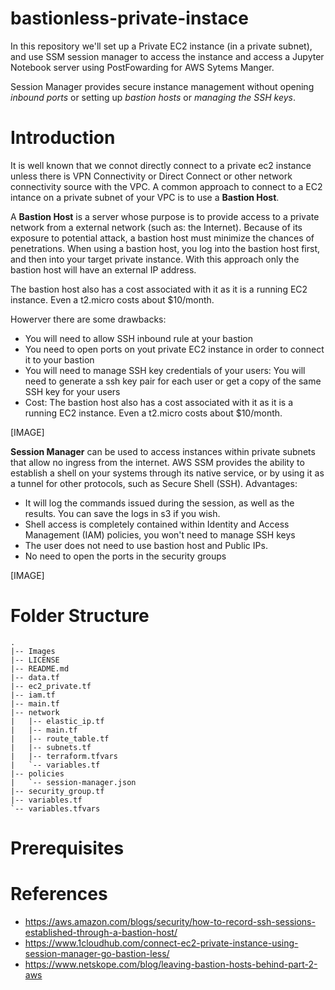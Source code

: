 # bastionless-private-instace

In this repository we'll set up a Private EC2 instance (in a private subnet), and use SSM session manager to access the instance and access a Jupyter Notebook server using PostFowarding for AWS Sytems Manger.

Session Manager provides secure instance management without opening *inbound ports* or setting up *bastion hosts* or *managing the SSH keys*.

# Introduction

It is well known that we connot directly connect to a private ec2 instance unless there is VPN Connectivity or Direct Connect or other network connectivity source with the VPC. A common approach to connect to a EC2 intance on a private subnet of your VPC is to use a **Bastion Host**.

A **Bastion Host** is a server whose purpose is to provide access to a private network from a external network (such as: the Internet). Because of its exposure to potential attack, a bastion host must minimize the chances of penetrations. When using a bastion host, you log into the bastion host first, and then into your target private instance. With this approach only the bastion host will have an external IP address.

The bastion host also has a cost associated with it as it is a running EC2 instance. Even a t2.micro costs about $10/month.

Howerver there are some drawbacks:

- You will need to allow SSH inbound rule at your bastion
- You need to open ports on yout private EC2 instance in order to connect it to your bastion
- You will need to manage SSH key credentials of your users: You will need to generate a ssh key pair for each user or get a copy of the same SSH key for your users
- Cost: The bastion host also has a cost associated with it as it is a running EC2 instance. Even a t2.micro costs about $10/month.

[IMAGE]

**Session Manager** can be used to access instances within private subnets that allow no ingress from the internet. AWS SSM provides the ability to establish a shell on your systems through its native service, or by using it as a tunnel for other protocols, such as Secure Shell (SSH). Advantages:

- It will log the commands issued during the session, as well as the results. You can save the logs in s3 if you wish.
- Shell access is completely contained within Identity and Access Management (IAM) policies, you won't need to manage SSH keys
- The user does not need to use bastion host and Public IPs.
- No need to open the ports in the security groups

[IMAGE]

# Folder Structure
```
.
|-- Images
|-- LICENSE
|-- README.md
|-- data.tf
|-- ec2_private.tf
|-- iam.tf
|-- main.tf
|-- network
|   |-- elastic_ip.tf
|   |-- main.tf
|   |-- route_table.tf
|   |-- subnets.tf
|   |-- terraform.tfvars
|   `-- variables.tf
|-- policies
|   `-- session-manager.json
|-- security_group.tf
|-- variables.tf
`-- variables.tfvars
```
# Prerequisites


# References
- https://aws.amazon.com/blogs/security/how-to-record-ssh-sessions-established-through-a-bastion-host/
- https://www.1cloudhub.com/connect-ec2-private-instance-using-session-manager-go-bastion-less/
- https://www.netskope.com/blog/leaving-bastion-hosts-behind-part-2-aws